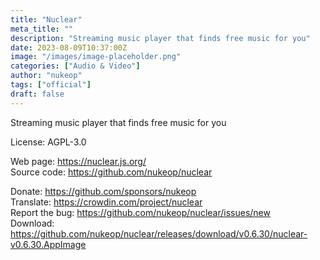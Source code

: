 ```yaml
---
title: "Nuclear"
meta_title: ""
description: "Streaming music player that finds free music for you"
date: 2023-08-09T10:37:00Z
image: "/images/image-placeholder.png"
categories: ["Audio & Video"]
author: "nukeop"
tags: ["official"]
draft: false
---
```


Streaming music player that finds free music for you

License: AGPL-3.0

Web page: https://nuclear.js.org/  
Source code: https://github.com/nukeop/nuclear

Donate: https://github.com/sponsors/nukeop  
Translate: https://crowdin.com/project/nuclear  
Report the bug: https://github.com/nukeop/nuclear/issues/new  
Download: https://github.com/nukeop/nuclear/releases/download/v0.6.30/nuclear-v0.6.30.AppImage
